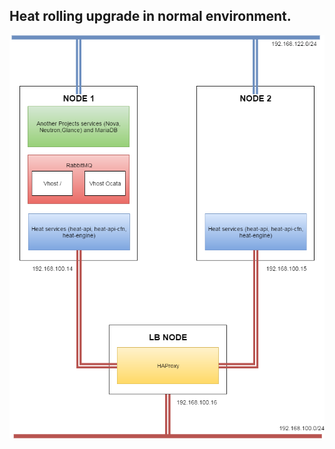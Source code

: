 ## Heat rolling upgrade in normal environment.

![architecture](../diagram_n_images/rolling_upgrade_normal_deploy.png)
